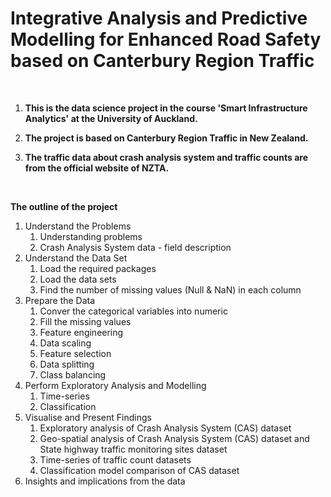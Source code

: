
# Integrative Analysis and Predictive Modelling for Enhanced Road Safety based on Canterbury Region Traffic

<br>

<ol>

**<li>This is the data science project in the course 'Smart Infrastructure Analytics' at the University of Auckland.</li>**

**<li>The project is based on Canterbury Region Traffic in New Zealand.</li>**

**<li>The traffic data about crash analysis system and traffic counts are from the official website of NZTA.</li>**

</ol>

<br>

**The outline of the project**
<ol>

  <li>Understand the Problems
    <ol>
      <li>Understanding problems</li>
      <li>Crash Analysis System data - field description</li>
    </ol>
  </li>

  <li>Understand the Data Set
    <ol>
      <li>Load the required packages</li>
      <li>Load the data sets</li>
      <li>Find the number of missing values (Null & NaN) in each column</li>
    </ol>
  </li>

  <li>Prepare the Data
    <ol>
      <li>Conver the categorical variables into numeric</li>
      <li>Fill the missing values</li>
      <li>Feature engineering</li>
      <li>Data scaling</li>
      <li>Feature selection</li>
      <li>Data splitting</li>
      <li>Class balancing</li>
    </ol>
  </li>

  <li>Perform Exploratory Analysis and Modelling
    <ol>
      <li>Time-series</li>
      <li>Classification</li>
    </ol>
  </li>

  <li>Visualise and Present Findings
    <ol>
      <li>Exploratory analysis of Crash Analysis System (CAS) dataset</li>
      <li>Geo-spatial analysis of Crash Analysis System (CAS) dataset and State highway traffic monitoring sites dataset</li>
      <li>Time-series of traffic count datasets</li>
      <li>Classification model comparison of CAS dataset</li>
    </ol>
  </li>

  <li>Insights and implications from the data</li>

</ol>
